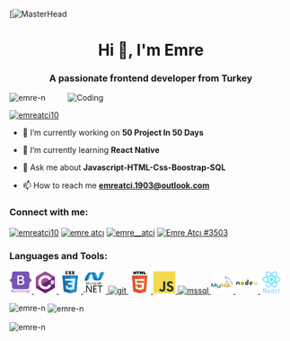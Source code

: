 [![MasterHead](https://cdn.dribbble.com/users/148731/screenshots/6662134/nowhiring-2019-dribbble.gif)
<h1 align="center">Hi 👋, I'm Emre</h1>
<h3 align="center">A passionate frontend developer from Turkey</h3>
<img align="right" alt="Coding" width="400" src="https://media3.giphy.com/media/qgQUggAC3Pfv687qPC/giphy.gif?cid=790b7611f021590a24065748eb66e718f4a7f612f11fb737&rid=giphy.gif&ct=g"

<p align="left"> <img src="https://komarev.com/ghpvc/?username=emre-n&label=Profile%20views&color=0e75b6&style=flat" alt="emre-n" /> </p>

<p align="left"> <a href="https://twitter.com/emreatci10" target="blank"><img src="https://img.shields.io/twitter/follow/emreatci10?logo=twitter&style=for-the-badge" alt="emreatci10" /></a> </p>

- 🔭 I’m currently working on **50 Project In 50 Days**

- 🌱 I’m currently learning **React Native**

- 💬 Ask me about **Javascript-HTML-Css-Boostrap-SQL**

- 📫 How to reach me **emreatci.1903@outlook.com**

<h3 align="left">Connect with me:</h3>
<p align="left">
<a href="https://twitter.com/emreatci10" target="blank"><img align="center" src="https://raw.githubusercontent.com/rahuldkjain/github-profile-readme-generator/master/src/images/icons/Social/twitter.svg" alt="emreatci10" height="30" width="40" /></a>
<a href="https://linkedin.com/in/emre atcı" target="blank"><img align="center" src="https://raw.githubusercontent.com/rahuldkjain/github-profile-readme-generator/master/src/images/icons/Social/linked-in-alt.svg" alt="emre atcı" height="30" width="40" /></a>
<a href="https://instagram.com/emre__atci" target="blank"><img align="center" src="https://raw.githubusercontent.com/rahuldkjain/github-profile-readme-generator/master/src/images/icons/Social/instagram.svg" alt="emre__atci" height="30" width="40" /></a>
<a href="https://discord.gg/Emre Atcı #3503" target="blank"><img align="center" src="https://raw.githubusercontent.com/rahuldkjain/github-profile-readme-generator/master/src/images/icons/Social/discord.svg" alt="Emre Atcı #3503" height="30" width="40" /></a>
</p>

<h3 align="left">Languages and Tools:</h3>
<p align="left"> <a href="https://getbootstrap.com" target="_blank" rel="noreferrer"> <img src="https://raw.githubusercontent.com/devicons/devicon/master/icons/bootstrap/bootstrap-plain-wordmark.svg" alt="bootstrap" width="40" height="40"/> </a> <a href="https://www.w3schools.com/cs/" target="_blank" rel="noreferrer"> <img src="https://raw.githubusercontent.com/devicons/devicon/master/icons/csharp/csharp-original.svg" alt="csharp" width="40" height="40"/> </a> <a href="https://www.w3schools.com/css/" target="_blank" rel="noreferrer"> <img src="https://raw.githubusercontent.com/devicons/devicon/master/icons/css3/css3-original-wordmark.svg" alt="css3" width="40" height="40"/> </a> <a href="https://dotnet.microsoft.com/" target="_blank" rel="noreferrer"> <img src="https://raw.githubusercontent.com/devicons/devicon/master/icons/dot-net/dot-net-original-wordmark.svg" alt="dotnet" width="40" height="40"/> </a> <a href="https://git-scm.com/" target="_blank" rel="noreferrer"> <img src="https://www.vectorlogo.zone/logos/git-scm/git-scm-icon.svg" alt="git" width="40" height="40"/> </a> <a href="https://www.w3.org/html/" target="_blank" rel="noreferrer"> <img src="https://raw.githubusercontent.com/devicons/devicon/master/icons/html5/html5-original-wordmark.svg" alt="html5" width="40" height="40"/> </a> <a href="https://developer.mozilla.org/en-US/docs/Web/JavaScript" target="_blank" rel="noreferrer"> <img src="https://raw.githubusercontent.com/devicons/devicon/master/icons/javascript/javascript-original.svg" alt="javascript" width="40" height="40"/> </a> <a href="https://www.microsoft.com/en-us/sql-server" target="_blank" rel="noreferrer"> <img src="https://www.svgrepo.com/show/303229/microsoft-sql-server-logo.svg" alt="mssql" width="40" height="40"/> </a> <a href="https://www.mysql.com/" target="_blank" rel="noreferrer"> <img src="https://raw.githubusercontent.com/devicons/devicon/master/icons/mysql/mysql-original-wordmark.svg" alt="mysql" width="40" height="40"/> </a> <a href="https://nodejs.org" target="_blank" rel="noreferrer"> <img src="https://raw.githubusercontent.com/devicons/devicon/master/icons/nodejs/nodejs-original-wordmark.svg" alt="nodejs" width="40" height="40"/> </a> <a href="https://reactjs.org/" target="_blank" rel="noreferrer"> <img src="https://raw.githubusercontent.com/devicons/devicon/master/icons/react/react-original-wordmark.svg" alt="react" width="40" height="40"/> </a> </p>

<p><img align="left" src="https://github-readme-stats.vercel.app/api/top-langs?username=emre-n&show_icons=true&locale=en&layout=compact" alt="emre-n" /></p>

<p>&nbsp;<img align="center" src="https://github-readme-stats.vercel.app/api?username=emre-n&show_icons=true&locale=en" alt="emre-n" /></p>

<p><img align="center" src="https://github-readme-streak-stats.herokuapp.com/?user=emre-n&" alt="emre-n" /></p>
